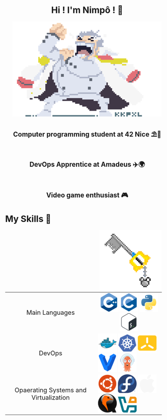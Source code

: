 <div id="user-content-toc">
  <ul align="center" style="list-style: none;">
    <summary>
      <h1>Hi ! I'm Nimpô ! 👾</h1>
    </summary>
  </ul>
</div>

<div id="user-content-toc">
	<ul align="center" style="list-style: none;">
		<img src="assets/Garp.gif" />
		<summary>
			<h2>Computer programming student at 42 Nice ⛱👒</h2><br />
			<h2>DevOps Apprentice at Amadeus ✈️🌍</h2><br />
			<h2>Video game enthusiast 🎮</h2>
		</summary>
	</ul>
</div>

# My Skills 💫

<img align="right" src="assets/keyblade.gif">

<table>

  <tr>
    <td align="center" valign="middle" style="font-size: 20px;">
      Main Languages
    </td>
    <td align="center" valign="middle">
      <img src="assets/languages/C++%20(CPlusPlus).svg" width="60" />
      <img src="assets/languages/C.svg" width="60" />
      <img src="assets/languages/Python.svg" width="60" />
      <img src="assets/languages/Bash.svg" width="60" />
    </td>
  </tr>

  <tr>
    <td align="center" valign="middle" style="font-size: 20px;">
      DevOps
    </td>
    <td valign="middle">
      <img src="assets/devops/Docker.svg" width="60" />
      <img src="assets/devops/Kubernetes.svg" width="60" />
      <img src="assets/devops/K3s.svg" width="60" />
      <img src="assets/devops/HashiCorp%20Vagrant.svg" width="60" />
      <img src="assets/devops/Argo%20CD.svg" width="60" />
    </td>
  </tr>

  <tr>
    <td align="center" valign="middle" style="font-size: 20px;">
      Opaerating Systems and Virtualization
    </td>
    <td valign="middle">
      <img src="assets/os/Ubuntu.svg" width="60" />
      <img src="assets/os/Fedora.svg" width="60" />
      <img src="assets/os/Apple.svg" width="60" />
      <img src="assets/vm/qemu.svg" width="60" />
      <img src="assets/vm/virtualbox.svg" width="60" />
    </td>
  </tr>

</table>

<!-- - 🔭 I’m currently working on **Kubernetes, Argo CD, and all other DevOps's tools you can imagine** (and maining **[Azucena on Tekken 8](https://fr.bandainamcoent.eu/tekken/tekken-8/characters/azucena-milagros-ortiz-castillo)**, I am ranked `Assailant`)
- 🌱 I’m currently learning **the job of a DevOps** (and **Unity** for making video games)
- 📫 How to reach me: <marwan.ayoub.pro@gmail.com> ([Discord](https://discordapp.com/users/410390554212564992) and [PlayStation](https://profile.playstation.com/Nimpo__))

## About me
Passionate about programming and video games, and a budding professional in the world of DevOps, I spend my time exploring new interests and improving in the areas I am most passionate about. As a student at 42 Nice, it is here that I discovered the world of programming, shaping who I have become today: a code enthusiast, a technology lover, and above all, a fan of **<u>automation</u>**. -->
